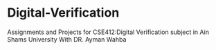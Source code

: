 # Digital-Verification
 Assignments and Projects for CSE412:Digital Verification subject in Ain Shams University With DR. Ayman Wahba
